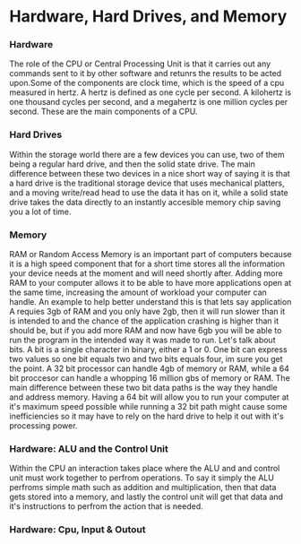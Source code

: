 # Hardware, Hard Drives, and Memory


### Hardware
The role of the CPU or Central Processing Unit is that it carries out any commands sent to it by other software and retunrs the results to be acted upon.Some of the components are clock time, which is the speed of a cpu measured in hertz. A hertz is defined as one cycle per second. A kilohertz is one thousand cycles per second, and a megahertz is one million cycles per second. These are the main components of a CPU.

### Hard Drives
Within the storage world there are a few devices you can use, two of them being a regular hard drive, and then the solid state drive. The main difference between these two devices in a nice short way of saying it is that a hard drive is the traditional storage device that uses mechanical platters, and a moving write/read head to use the data it has on it, while a solid state drive takes the data directly to an instantly accesible memory chip saving you a lot of time. 

### Memory
RAM or Random Access Memory is an important part of computers because it is a high speed component that for a short time stores all the information your device needs at the moment and will need shortly after. Adding more RAM to your computer allows it to be able to have more applications open at the same time, increasing the amount of workload your computer can handle. An example to help better understand this is that lets say application A requies 3gb of RAM and you only have 2gb, then it will run slower than it is intended to and the chance of the application crashing is higher than it should be, but if you add more RAM and now have 6gb you will be able to run the program in the intended way it was made to run. Let's talk about bits. A bit is a single character in binary, either a 1 or 0. One bit can express two values so one bit equals two and two bits equals four, im sure you get the point. A 32 bit processor can handle 4gb of memory or RAM, while a 64 bit proccesor can handle a whopping 16 million gbs of memory or RAM. The main difference between these two bit data paths is the way they handle and address memory. Having a 64 bit will allow you to run your computer at it's maximum speed possible while running a 32 bit path might cause some inefficiencies so it may have to rely on the hard drive to help it out with it's processing power.

### Hardware: ALU and the Control Unit
Within the CPU an interaction takes place where the ALU and and control unit must work together to perfrom operations. To say it simply the ALU perfroms simple math such as addition and multiplication, then that data gets stored into a memory, and lastly the control unit will get that data and it's instructions to perfrom the action that is needed.

### Hardware: Cpu, Input & Outout
